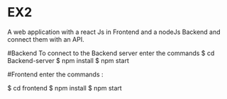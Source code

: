 # EX2

A  web application with a react Js in Frontend and a nodeJs Backend and connect them with an API.



#Backend
To connect to the Backend server enter the commands
$ cd Backend-server
$ npm install 
$ npm start 

#Frontend
enter the commands : 

$ cd frontend
$ npm install
$ npm start 
